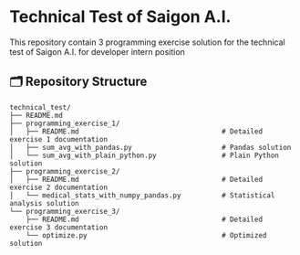 # Technical Test of Saigon A.I.
This repository contain 3 programming exercise solution for the technical test of Saigon A.I. for developer intern position

## 🗂️ Repository Structure

```
technical_test/
├── README.md                           
├── programming_exercise_1/             
│   ├── README.md                                   # Detailed exercise 1 documentation
│   ├── sum_avg_with_pandas.py                      # Pandas solution
│   └── sum_avg_with_plain_python.py                # Plain Python solution
├── programming_exercise_2/             
│   ├── README.md                                   # Detailed exercise 2 documentation
│   └── medical_stats_with_numpy_pandas.py          # Statistical analysis solution
└── programming_exercise_3/             
    ├── README.md                                   # Detailed exercise 3 documentation
    └── optimize.py                                 # Optimized solution
```